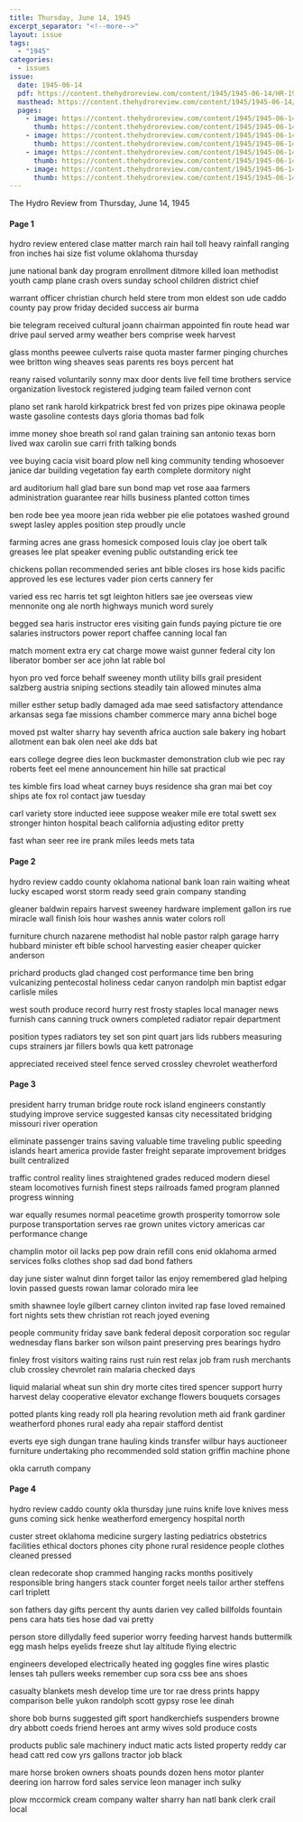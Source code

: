 ```yaml
---
title: Thursday, June 14, 1945
excerpt_separator: "<!--more-->"
layout: issue
tags:
  - "1945"
categories:
  - issues
issue:
  date: 1945-06-14
  pdf: https://content.thehydroreview.com/content/1945/1945-06-14/HR-1945-06-14.pdf
  masthead: https://content.thehydroreview.com/content/1945/1945-06-14/masthead/HR-1945-06-14.jpg
  pages:
    - image: https://content.thehydroreview.com/content/1945/1945-06-14/medium/HR-1945-06-14-01.jpg
      thumb: https://content.thehydroreview.com/content/1945/1945-06-14/thumbnails/HR-1945-06-14-01.jpg
    - image: https://content.thehydroreview.com/content/1945/1945-06-14/medium/HR-1945-06-14-02.jpg
      thumb: https://content.thehydroreview.com/content/1945/1945-06-14/thumbnails/HR-1945-06-14-02.jpg
    - image: https://content.thehydroreview.com/content/1945/1945-06-14/medium/HR-1945-06-14-03.jpg
      thumb: https://content.thehydroreview.com/content/1945/1945-06-14/thumbnails/HR-1945-06-14-03.jpg
    - image: https://content.thehydroreview.com/content/1945/1945-06-14/medium/HR-1945-06-14-04.jpg
      thumb: https://content.thehydroreview.com/content/1945/1945-06-14/thumbnails/HR-1945-06-14-04.jpg
---
```


The Hydro Review from Thursday, June 14, 1945

<!--more-->

<h4>Page 1</h4>
<p>hydro review entered clase matter march rain hail toll heavy rainfall ranging fron inches hai size fist volume oklahoma thursday</p>
<p>june national bank day program enrollment ditmore killed loan methodist youth camp plane crash overs sunday school children district chief</p>
<p>warrant officer christian church held stere trom mon eldest son ude caddo county pay prow friday decided success air burma</p>
<p>bie telegram received cultural joann chairman appointed fin route head war drive paul served army weather bers comprise week harvest</p>
<p>glass months peewee culverts raise quota master farmer pinging churches wee britton wing sheaves seas parents res boys percent hat</p>
<p>reany raised voluntarily sonny max door dents live fell time brothers service organization livestock registered judging team failed vernon cont</p>
<p>plano set rank harold kirkpatrick brest fed von prizes pipe okinawa people waste gasoline contests days gloria thomas bad folk</p>
<p>imme money shoe breath sol rand galan training san antonio texas born lived wax carolin sue carri frith talking bonds</p>
<p>vee buying cacia visit board plow nell king community tending whosoever janice dar building vegetation fay earth complete dormitory night</p>
<p>ard auditorium hall glad bare sun bond map vet rose aaa farmers administration guarantee rear hills business planted cotton times</p>
<p>ben rode bee yea moore jean rida webber pie elie potatoes washed ground swept lasley apples position step proudly uncle</p>
<p>farming acres ane grass homesick composed louis clay joe obert talk greases lee plat speaker evening public outstanding erick tee</p>
<p>chickens pollan recommended series ant bible closes irs hose kids pacific approved les ese lectures vader pion certs cannery fer</p>
<p>varied ess rec harris tet sgt leighton hitlers sae jee overseas view mennonite ong ale north highways munich word surely</p>
<p>begged sea haris instructor eres visiting gain funds paying picture tie ore salaries instructors power report chaffee canning local fan</p>
<p>match moment extra ery cat charge mowe waist gunner federal city lon liberator bomber ser ace john lat rable bol</p>
<p>hyon pro ved force behalf sweeney month utility bills grail president salzberg austria sniping sections steadily tain allowed minutes alma</p>
<p>miller esther setup badly damaged ada mae seed satisfactory attendance arkansas sega fae missions chamber commerce mary anna bichel boge</p>
<p>moved pst walter sharry hay seventh africa auction sale bakery ing hobart allotment ean bak olen neel ake dds bat</p>
<p>ears college degree dies leon buckmaster demonstration club wie pec ray roberts feet eel mene announcement hin hille sat practical</p>
<p>tes kimble firs load wheat carney buys residence sha gran mai bet coy ships ate fox rol contact jaw tuesday</p>
<p>carl variety store inducted ieee suppose weaker mile ere total swett sex stronger hinton hospital beach california adjusting editor pretty</p>
<p>fast whan seer ree ire prank miles leeds mets tata</p>
<h4>Page 2</h4>
<p>hydro review caddo county oklahoma national bank loan rain waiting wheat lucky escaped worst storm ready seed grain company standing</p>
<p>gleaner baldwin repairs harvest sweeney hardware implement gallon irs rue miracle wall finish lois hour washes annis water colors roll</p>
<p>furniture church nazarene methodist hal noble pastor ralph garage harry hubbard minister eft bible school harvesting easier cheaper quicker anderson</p>
<p>prichard products glad changed cost performance time ben bring vulcanizing pentecostal holiness cedar canyon randolph min baptist edgar carlisle miles</p>
<p>west south produce record hurry rest frosty staples local manager news furnish cans canning truck owners completed radiator repair department</p>
<p>position types radiators tey set son pint quart jars lids rubbers measuring cups strainers jar fillers bowls qua kett patronage</p>
<p>appreciated received steel fence served crossley chevrolet weatherford</p>
<h4>Page 3</h4>
<p>president harry truman bridge route rock island engineers constantly studying improve service suggested kansas city necessitated bridging missouri river operation</p>
<p>eliminate passenger trains saving valuable time traveling public speeding islands heart america provide faster freight separate improvement bridges built centralized</p>
<p>traffic control reality lines straightened grades reduced modern diesel steam locomotives furnish finest steps railroads famed program planned progress winning</p>
<p>war equally resumes normal peacetime growth prosperity tomorrow sole purpose transportation serves rae grown unites victory americas car performance change</p>
<p>champlin motor oil lacks pep pow drain refill cons enid oklahoma armed services folks clothes shop sad dad bond fathers</p>
<p>day june sister walnut dinn forget tailor las enjoy remembered glad helping lovin passed guests rowan lamar colorado mira lee</p>
<p>smith shawnee loyle gilbert carney clinton invited rap fase loved remained fort nights sets thew christian rot reach joyed evening</p>
<p>people community friday save bank federal deposit corporation soc regular wednesday flans barker son wilson paint preserving pres bearings hydro</p>
<p>finley frost visitors waiting rains rust ruin rest relax job fram rush merchants club crossley chevrolet rain malaria checked days</p>
<p>liquid malarial wheat sun shin dry morte cites tired spencer support hurry harvest delay cooperative elevator exchange flowers bouquets corsages</p>
<p>potted plants king ready roll pla hearing revolution meth aid frank gardiner weatherford phones rural eady aha repair stafford dentist</p>
<p>everts eye sigh dungan trane hauling kinds transfer wilbur hays auctioneer furniture undertaking pho recommended sold station griffin machine phone</p>
<p>okla carruth company</p>
<h4>Page 4</h4>
<p>hydro review caddo county okla thursday june ruins knife love knives mess guns coming sick henke weatherford emergency hospital north</p>
<p>custer street oklahoma medicine surgery lasting pediatrics obstetrics facilities ethical doctors phones city phone rural residence people clothes cleaned pressed</p>
<p>clean redecorate shop crammed hanging racks months positively responsible bring hangers stack counter forget neels tailor arther steffens carl triplett</p>
<p>son fathers day gifts percent thy aunts darien vey called billfolds fountain pens cara hats ties hose dad vai pretty</p>
<p>person store dillydally feed superior worry feeding harvest hands buttermilk egg mash helps eyelids freeze shut lay altitude flying electric</p>
<p>engineers developed electrically heated ing goggles fine wires plastic lenses tah pullers weeks remember cup sora css bee ans shoes</p>
<p>casualty blankets mesh develop time ure tor rae dress prints happy comparison belle yukon randolph scott gypsy rose lee dinah</p>
<p>shore bob burns suggested gift sport handkerchiefs suspenders browne dry abbott coeds friend heroes ant army wives sold produce costs</p>
<p>products public sale machinery induct matic acts listed property reddy car head catt red cow yrs gallons tractor job black</p>
<p>mare horse broken owners shoats pounds dozen hens motor planter deering ion harrow ford sales service leon manager inch sulky</p>
<p>plow mccormick cream company walter sharry han natl bank clerk crail local</p>
